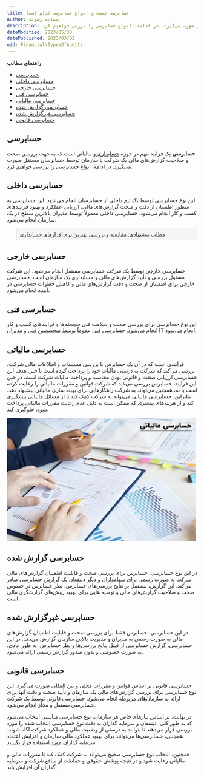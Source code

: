 ```yaml
---
title: حسابرسی چیست و انواع حسابرسی کدام است؟
author: سمانه رشوند  
description: حسابرسی یک فرایند مهم در حوزه حسابداری و مالیاتی است که به جهت بررسی صحت و صلاحیت گزارش‌های مالی یک شرکت یا سازمان توسط حسابرسان مستقل صورت می‌گیرد. در ادامه، انواع حسابرسی را بررسی خواهیم کرد.
dateModified: 2023/05/30
datePublished: 2023/03/02
uid: Financial\TypesOfAudits
---
```

**راهنمای مطالب**
- [حسابرسی](#حسابرسی)
- [حسابرسی داخلی](#حسابرسی-داخلی)
- [حسابرسی خارجی](#حسابرسی-خارجی)
- [حسابرسی فنی](#حسابرسی-فنی)
- [حسابرسی مالیاتی](#حسابرسی-مالیاتی)
- [حسابرسی گزارش شده](#حسابرسی-گزارش-شده)
- [حسابرسی غیرگزارش شده](#حسابرسی-غیرگزارش-شده)
- [حسابرسی قانونی](#حسابرسی-قانونی)

## حسابرسی

 **حسابرسی** یک فرایند مهم در حوزه <a href="https://www.hooshkar.com/Wiki/Financial/WhatIsAccounting" target="_blank">حسابداری
</a> و مالیاتی است که به جهت بررسی صحت و صلاحیت گزارش‌های مالی یک شرکت یا سازمان توسط حسابرسان مستقل صورت می‌گیرد. در ادامه، انواع حسابرسی را بررسی خواهیم کرد.

## حسابرسی داخلی
این نوع حسابرسی توسط یک تیم داخلی از حسابرسان انجام می‌شود. این حسابرسی به منظور اطمینان از دقت و صحت گزارش‌های مالی، ارزیابی عملکرد و بهبود فرایندهای کسب و کار انجام می‌شود. حسابرسی داخلی معمولاً توسط مدیران بالاترین سطح در یک سازمان انجام می‌شود.

<blockquote style="background-color:#f5f5f5; padding:0.5rem">
<a href="https://www.hooshkar.com/Wiki/Financial/ComparisonFinancialSoftware" target="_blank">مطلب پیشنهادی: مقایسه و بررسی بهترین نرم افزارهای حسابداری</a></blockquote>

## حسابرسی خارجی
حسابرسی خارجی توسط یک شرکت حسابرسی مستقل انجام می‌شود. این شرکت مسئول بررسی و تأیید گزارش‌های مالی و حسابداری یک سازمان است. حسابرسی خارجی برای اطمینان از صحت و دقت گزارش‌های مالی و کاهش خطرات حسابرسی در آینده انجام می‌شود.

## حسابرسی فنی
این نوع حسابرسی برای بررسی صحت و سلامت فنی سیستم‌ها و فرایندهای کسب و کار انجام می‌شود. حسابرسی فنی عموماً توسط متخصصین فنی و مدیران IT انجام می‌شود.

## حسابرسی مالیاتی
فرآیندی است که در آن یک حسابرس با بررسی مستندات و اطلاعات مالی شرکت، بررسی می‌کند که شرکت به درستی مالیات خود را پرداخت کرده است یا خیر. هدف این حسابرسی ارزیابی صحت و قانونی بودن محاسبه و پرداخت مالیات شرکت است. در حین این فرآیند، حسابرس بررسی می‌کند که شرکت قوانین و مقررات مالیاتی را رعایت کرده است یا نه، همچنین می‌تواند به شرکت راهکارهایی برای بهینه سازی مالیاتی پیشنهاد دهد. بنابراین، حسابرسی مالیاتی می‌تواند به شرکت کمک کند تا از مسائل مالیاتی پیشگیری کند و از هزینه‌های بیشتری که ممکن است به دلیل عدم رعایت مقررات مالیاتی پرداخت شود، جلوگیری کند.

![حسابرسی مالیاتی](./Images/TaxAudit.webp)

## حسابرسی گزارش شده
در این نوع حسابرسی، حسابرس برای بررسی صحت و قابلیت اطمینان گزارش‌های مالی شرکت به صورت رسمی برای سهامداران و دیگر ذینفعان یک گزارش حسابرسی صادر می‌کند. این گزارش، مشتمل بر نتایج بررسی‌های حسابرس، نظر حسابرس در خصوص صحت و صلاحیت گزارش‌های مالی و توصیه هایی برای بهبود روش‌های گزارشگری مالی است.

## حسابرسی غیرگزارش شده
در این حسابرسی، حسابرس فقط برای بررسی صحت و قابلیت اطمینان گزارش‌های مالی به صورت رسمی به مدیران و مدیریت بالایی سازمان گزارش می‌دهد. در این حسابرسی، گزارش حسابرسی از قبیل نتایج بررسی‌ها و نظر حسابرس، به طور عادی، به صورت خصوصی و بدون صدور گزارش رسمی ارائه می‌شود.

## حسابرسی قانونی
حسابرسی قانونی بر اساس قوانین و مقررات محلی و بین المللی صورت می‌گیرد. این نوع حسابرسی برای بررسی گزارش‌های مالی یک سازمان و تأیید صحت و دقت آنها برای ارائه به سازمان‌های مربوطه انجام می‌شود. حسابرسی قانونی توسط یک شرکت حسابرسی مستقل و مجاز انجام می‌شود.


در نهایت، بر اساس نیازهای خاص هر سازمان، نوع حسابرسی مناسبی انتخاب می‌شود که به طور کلی، ذینفعان و سرمایه گذاران به دقت نوع حسابرسی انتخاب شده را مورد بررسی قرار می‌دهند تا بتوانند به درستی از وضعیت مالی و عملکرد شرکت آگاه شوند. همچنین، حسابرسی‌ها می‌توانند برای بهبود عملکرد مالی سازمان و افزایش اعتماد سرمایه گذاران مورد استفاده قرار بگیرند.

همچنین، انتخاب نوع حسابرسی صحیح می‌تواند به شرکت کمک کند تا مقررات مالی و مالیاتی رعایت شود و در نتیجه پوشش حقوقی و حفاظت از منافع شرکت و سرمایه گذاران آن افزایش یابد.


[حسابرسی]: #حسابرسی
[حسابرسی داخلی]: #حسابرسی-داخلی
[حسابرسی خارجی]: #حسابرسی-خارجی
[حسابرسی فنی]: #حسابرسی-فنی
[حسابرسی مالیاتی]: حسابرسی-مالیاتی
[حسابرسی گزارش شده]: #حسابرسی-گزارش-شده
[حسابرسی غیرگزارش شده]: #حسابرسی-غیرگزارش-شده
[حسابرسی قانونی]: #حسابرسی-قانونی